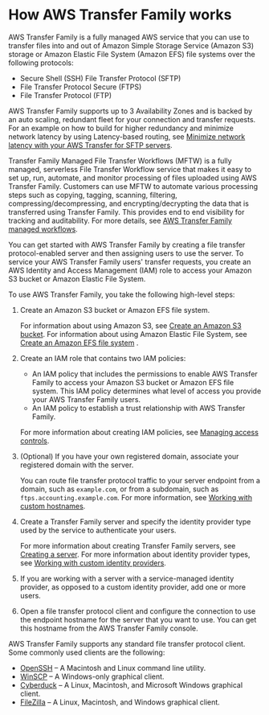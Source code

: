 # How AWS Transfer Family works<a name="how-aws-transfer-works"></a>

AWS Transfer Family is a fully managed AWS service that you can use to transfer files into and out of Amazon Simple Storage Service \(Amazon S3\) storage or Amazon Elastic File System \(Amazon EFS\) file systems over the following protocols:
+ Secure Shell \(SSH\) File Transfer Protocol \(SFTP\)
+ File Transfer Protocol Secure \(FTPS\)
+ File Transfer Protocol \(FTP\)

 AWS Transfer Family supports up to 3 Availability Zones and is backed by an auto scaling, redundant fleet for your connection and transfer requests\. For an example on how to build for higher redundancy and minimize network latency by using Latency\-based routing, see [Minimize network latency with your AWS Transfer for SFTP servers](http://aws.amazon.com/blogs/storage/minimize-network-latency-with-your-aws-transfer-for-sftp-servers/)\. 

 Transfer Family Managed File Transfer Workflows \(MFTW\) is a fully managed, serverless File Transfer Workflow service that makes it easy to set up, run, automate, and monitor processing of files uploaded using AWS Transfer Family\. Customers can use MFTW to automate various processing steps such as copying, tagging, scanning, filtering, compressing/decompressing, and encrypting/decrypting the data that is transferred using Transfer Family\. This provides end to end visibility for tracking and auditability\. For more details, see [AWS Transfer Family managed workflows](transfer-workflows.md)\. 

You can get started with AWS Transfer Family by creating a file transfer protocol\-enabled server and then assigning users to use the server\. To service your AWS Transfer Family users' transfer requests, you create an AWS Identity and Access Management \(IAM\) role to access your Amazon S3 bucket or Amazon Elastic File System\.

To use AWS Transfer Family, you take the following high\-level steps:

1. Create an Amazon S3 bucket or Amazon EFS file system\.

    For information about using Amazon S3, see [Create an Amazon S3 bucket](requirements-S3.md)\. For information about using Amazon Elastic File System, see [Create an Amazon EFS file system](requirements-efs.md) \.

1. Create an IAM role that contains two IAM policies:
   + An IAM policy that includes the permissions to enable AWS Transfer Family to access your Amazon S3 bucket or Amazon EFS file system\. This IAM policy determines what level of access you provide your AWS Transfer Family users\.
   + An IAM policy to establish a trust relationship with AWS Transfer Family\.

   For more information about creating IAM policies, see [Managing access controls](users-policies.md)\.

1. \(Optional\) If you have your own registered domain, associate your registered domain with the server\.

   You can route file transfer protocol traffic to your server endpoint from a domain, such as `example.com`, or from a subdomain, such as `ftps.accounting.example.com`\. For more information, see [Working with custom hostnames](requirements-dns.md)\.

1. Create a Transfer Family server and specify the identity provider type used by the service to authenticate your users\.

    For more information about creating Transfer Family servers, see [Creating a server](create-server.md)\. For more information about identity provider types, see [Working with custom identity providers](custom-identity-provider-users.md)\. 

1. If you are working with a server with a service\-managed identity provider, as opposed to a custom identity provider, add one or more users\.

1. Open a file transfer protocol client and configure the connection to use the endpoint hostname for the server that you want to use\. You can get this hostname from the AWS Transfer Family console\.

AWS Transfer Family supports any standard file transfer protocol client\. Some commonly used clients are the following:
+ [OpenSSH](https://www.openssh.com/) – A Macintosh and Linux command line utility\.
+ [WinSCP](https://winscp.net/eng/download.php) – A Windows\-only graphical client\.
+  [Cyberduck](https://cyberduck.io/) – A Linux, Macintosh, and Microsoft Windows graphical client\.
+ [FileZilla](https://filezilla-project.org/) – A Linux, Macintosh, and Windows graphical client\.
